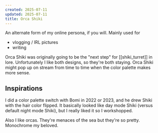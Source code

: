 ```yaml
---
created: 2025-07-11
updated: 2025-07-11
title: Orca Shiki
---
```

An alternate form of my online persona, if you will. Mainly used for
- vlogging / IRL pictures
- writing

Orca Shiki was originally going to be the "next step" for [[shiki_turret]] in lore. Unfortunately I like both designs, so they're both staying. Orca Shiki might pop up on stream from time to time when the color palette makes more sense.

## Inspirations
I did a color palette switch with Bomi in 2022 or 2023, and he drew Shiki with the hair color flipped. It basically looked like day mode Shiki (versus default night mode Shiki), but I really liked it so I workshopped.

Also I like orcas. They're menaces of the sea but they're so pretty. Monochrome my beloved.